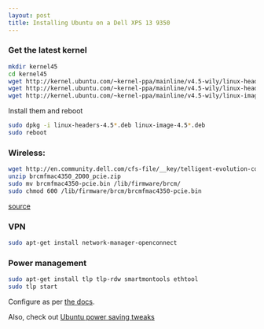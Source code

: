 ```yaml
---
layout: post
title: Installing Ubuntu on a Dell XPS 13 9350
---
```


### Get the latest kernel

```bash
mkdir kernel45
cd kernel45
wget http://kernel.ubuntu.com/~kernel-ppa/mainline/v4.5-wily/linux-headers-4.5.0-040500_4.5.0-040500.201603140130_all.deb
wget http://kernel.ubuntu.com/~kernel-ppa/mainline/v4.5-wily/linux-headers-4.5.0-040500-generic_4.5.0-040500.201603140130_amd64.deb
wget http://kernel.ubuntu.com/~kernel-ppa/mainline/v4.5-wily/linux-image-4.5.0-040500-generic_4.5.0-040500.201603140130_amd64.deb
```

Install them and reboot

```bash
sudo dpkg -i linux-headers-4.5*.deb linux-image-4.5*.deb
sudo reboot
```

### Wireless:

```bash
wget http://en.community.dell.com/cfs-file/__key/telligent-evolution-components-attachments/00-4613-01-00-20-84-05-08/brcmfmac4350_2D00_pcie.zip
unzip brcmfmac4350_2D00_pcie.zip
sudo mv brcmfmac4350-pcie.bin /lib/firmware/brcm/
sudo chmod 600 /lib/firmware/brcm/brcmfmac4350-pcie.bin
```

[source](http://www.ambience.sk/dell-xps13-touch-9350-ubuntu-black-screen-boot-wifi/)


### VPN

```bash
sudo apt-get install network-manager-openconnect
```

### Power management

```bash
sudo apt-get install tlp tlp-rdw smartmontools ethtool
sudo tlp start
```

Configure as per [the docs](http://linrunner.de/en/tlp/docs/tlp-configuration.html).

Also, check out [Ubuntu power saving tweaks](https://wiki.ubuntu.com/Kernel/PowerManagement/PowerSavingTweaks)


